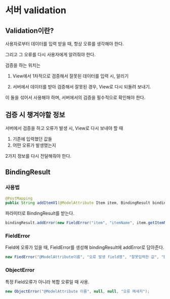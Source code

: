 # 서버 validation

## Validation이란?

사용자로부터 데이터를 입력 받을 때, 항상 오류를 생각해야 한다. 

그리고 그 오류를 다시 사용자에게 알려줘야 한다. 

검증을 하는 위치는 

1. View에서 1차적으로 검증해서 잘못된 데이터를 입력 시, 알리기

2. 서버에서 데이터를 받아 검증해서 잘못된 경우, View로 다시 되돌려 보내기.

이 둘을 섞어서 사용해야 하며, 서버에서의 검증을 필수적으로 확인해야 한다.

## 검증 시 챙겨야할 정보 

서버에서 검증을 하고 오류가 발생 시, View로 다시 보내야 할 때 

1. 기존에 입력했던 값들 
2. 어떤 오류가 발생했는지

2가지 정보를 다시 전달해줘야 한다.

## BindingResult

### 사용법
~~~java
@PostMapping
public String addItemV1(@ModelAttribute Item item, BindingResult bindingResult,Model model)
~~~
파라미터로 BindingResult를 받는다.

~~~java
bindingResult.addError(new FieldError("item", "itemName", item.getItemName(), false, null, null, "상품이름은 필수입니다."));
~~~

### FieldError
Field에 오류가 있을 때, FieldError를 생성해 bindingResult에 addError로 담아준다.

~~~java
new FiedError("@ModelAttribute이름", "오류 발생 field명", "잘못입력한 값", "binding오류 boolean", null, null, "에러 메세지")
~~~

### ObjectError
특정 Field오류가 아니라 복합 오류일 때 사용.

~~~java
new ObjectError("@ModelAttribute 이름", null, null, "오류 메세지");
~~~
